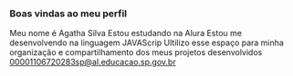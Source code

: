 ### ****Boas vindas ao meu perfil****
Meu nome é Agatha Silva
Estou estudando na Alura
Estou me desenvolvendo na linguagem JAVAScrip
Ultilizo esse espaço para minha organização e compartilhamento dos meus projetos desenvolvidos
00001106720283sp@al.educacao.sp.gov.br

